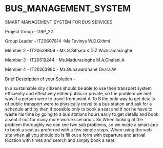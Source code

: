 # BUS_MANAGEMENT_SYSTEM

SMART MANAGEMENT SYSTEM FOR BUS SERVICES

Project Group - GRP_22

Group Leader - IT20607814 -Ms.Tavinya W.D.Githmi

Member 2 - IT20639808 - Ms.G.Sithara.K.D.Z.Wickramasinghe 

Member 3 - IT20619244 - Ms.Madurasinghe M.A.Chalani.A 

Member 4 - IT20263980 - Ms.Gunawardhane Ovara.W 

Brief Description of your Solution -

In a sustainable city citizens should be able to use their transport system efficiently and effectively either public or private, so the problem we met was if a person were to travel from point A To B the only way to get details of public transport were to physically travel to a bus station and ask for a schedule and by then if possible only to book a seat and if not he have to waste his time by going to a bus stations hours early to get details and book a seat if not for many more worse scenarios.
So,When looking at the problem thoroughly we can see two sub problems, so we made a smart app to book a seat as preferred with a few simple steps. When using the web site when all you should do is fill out a form with departure and arrival location with times and search and simply book a seat.